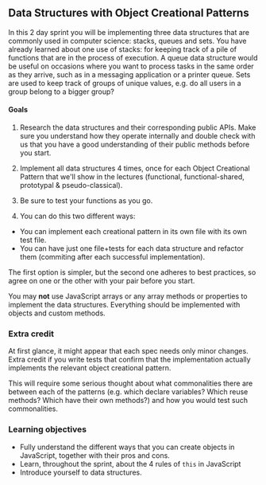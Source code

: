 ## Data Structures with Object Creational Patterns

In this 2 day sprint you will be implementing three data structures that are commonly used in computer science: stacks, queues and sets. You have already learned about one use of stacks: for keeping track of a pile of functions that are in the process of execution. A queue data structure would be useful on occasions where you want to process tasks in the same order as they arrive, such as in a messaging application or a printer queue. Sets are used to keep track of groups of unique values, e.g. do all users in a group belong to a bigger group?

#### Goals

1. Research the data structures and their corresponding public APIs. Make sure you understand how they operate internally and double check with us that you have a good understanding of their public methods before you start.

2. Implement all data structures 4 times, once for each Object Creational Pattern that we'll show in the lectures (functional,  functional-shared, prototypal & pseudo-classical).

3. Be sure to test your functions as you go.

4. You can do this two different ways:
  - You can implement each creational pattern in its own file with its own test file.
  - You can have just one file+tests for each data structure and refactor them (commiting after each successful implementation).
  
The first option is simpler, but the second one adheres to best practices, so agree on one or the other with your pair before you start.

You may **not** use JavaScript arrays or any array methods or properties to implement the data structures. Everything should be implemented with objects and custom methods.

### Extra credit

At first glance, it might appear that each spec needs only minor changes. Extra credit if you write tests that confirm that the implementation actually implements the relevant object creational pattern.

This will require some serious thought about what commonalities there are between each of the patterns (e.g. which declare variables? Which reuse methods? Which have their own methods?) and how you would test such commonalities.

### Learning objectives

- Fully understand the different ways that you can create objects in JavaScript, together with their pros and cons.
- Learn, throughout the sprint, about the 4 rules of `this` in JavaScript
- Introduce yourself to data structures.
